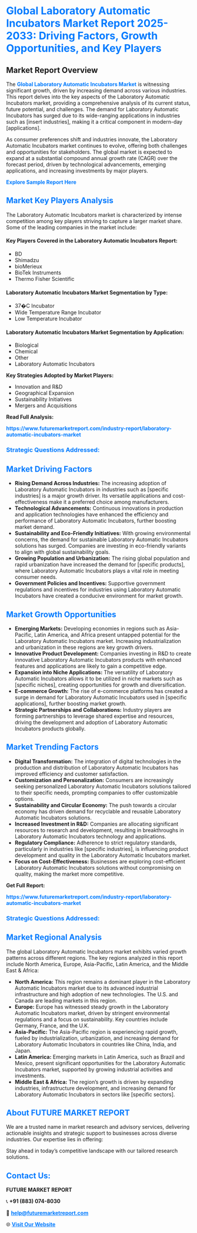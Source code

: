 <h1 style="color: #007BFF;">Global Laboratory Automatic Incubators Market Report 2025-2033: Driving Factors, Growth Opportunities, and Key Players</h1>

<section id="overview">
<h2>Market Report Overview</h2>
<p>The <a href="https://www.futuremarketreport.com/industry-report/laboratory-automatic-incubators-market" style="color: #007BFF; text-decoration: none;"><strong>Global Laboratory Automatic Incubators Market</strong></a> is witnessing significant growth, driven by increasing demand across various industries. This report delves into the key aspects of the Laboratory Automatic Incubators market, providing a comprehensive analysis of its current status, future potential, and challenges. The demand for Laboratory Automatic Incubators has surged due to its wide-ranging applications in industries such as [insert industries], making it a critical component in modern-day [applications].</p>
<p>As consumer preferences shift and industries innovate, the Laboratory Automatic Incubators market continues to evolve, offering both challenges and opportunities for stakeholders. The global market is expected to expand at a substantial compound annual growth rate (CAGR) over the forecast period, driven by technological advancements, emerging applications, and increasing investments by major players.</p>
</section>

<section id="overview">
<p><a href="https://www.futuremarketreport.com/request-sample/reportId=127917" style="color: #007BFF; text-decoration: none;"><strong>Explore Sample Report Here</strong></a></p>
</section>

<section id="key-players">
<h2 style="color: #007BFF;">Market Key Players Analysis</h2>
<p>The Laboratory Automatic Incubators market is characterized by intense competition among key players striving to capture a larger market share. Some of the leading companies in the market include:</p>
<h4>Key Players Covered in the Laboratory Automatic Incubators Report:</h4>
<ul><li>BD</li><li>Shimadzu</li><li>bioMerieux</li><li>BioTek Instruments</li><li>Thermo Fisher Scientific</li></ul>
<h4>Laboratory Automatic Incubators Market Segmentation by Type:</h4>
<ul><li>37�C Incubator</li><li>Wide Temperature Range Incubator</li><li>Low Temperature Incubator</li></ul>

<h4>Laboratory Automatic Incubators Market Segmentation by Application:</h4>
<ul><li>Biological</li><li>Chemical</li><li>Other</li><li>Laboratory Automatic Incubators</li></ul>
<p><strong>Key Strategies Adopted by Market Players:</strong></p>
<ul>
<li>Innovation and R&D</li>
<li>Geographical Expansion</li>
<li>Sustainability Initiatives</li>
<li>Mergers and Acquisitions</li>
</ul>
</section>

<section>
<p><strong>Read Full Analysis: </strong></p><a href="https://www.futuremarketreport.com/industry-report/laboratory-automatic-incubators-market" style="color: #007BFF; text-decoration: none;"><strong>https://www.futuremarketreport.com/industry-report/laboratory-automatic-incubators-market</strong></a>
<h3 style="color: #007BFF;">Strategic Questions Addressed:</h3>
</section>

<section id="driving-factors">
<h2 style="color: #007BFF;">Market Driving Factors</h2>
<ul>
<li><strong>Rising Demand Across Industries:</strong> The increasing adoption of Laboratory Automatic Incubators in industries such as [specific industries] is a major growth driver. Its versatile applications and cost-effectiveness make it a preferred choice among manufacturers.</li>
<li><strong>Technological Advancements:</strong> Continuous innovations in production and application technologies have enhanced the efficiency and performance of Laboratory Automatic Incubators, further boosting market demand.</li>
<li><strong>Sustainability and Eco-Friendly Initiatives:</strong> With growing environmental concerns, the demand for sustainable Laboratory Automatic Incubators solutions has surged. Companies are investing in eco-friendly variants to align with global sustainability goals.</li>
<li><strong>Growing Population and Urbanization:</strong> The rising global population and rapid urbanization have increased the demand for [specific products], where Laboratory Automatic Incubators plays a vital role in meeting consumer needs.</li>
<li><strong>Government Policies and Incentives:</strong> Supportive government regulations and incentives for industries using Laboratory Automatic Incubators have created a conducive environment for market growth.</li>
</ul>
</section>

<section id="growth-opportunities">
<h2 style="color: #007BFF;">Market Growth Opportunities</h2>
<ul>
<li><strong>Emerging Markets:</strong> Developing economies in regions such as Asia-Pacific, Latin America, and Africa present untapped potential for the Laboratory Automatic Incubators market. Increasing industrialization and urbanization in these regions are key growth drivers.</li>
<li><strong>Innovative Product Development:</strong> Companies investing in R&D to create innovative Laboratory Automatic Incubators products with enhanced features and applications are likely to gain a competitive edge.</li>
<li><strong>Expansion into Niche Applications:</strong> The versatility of Laboratory Automatic Incubators allows it to be utilized in niche markets such as [specific niches], creating opportunities for growth and diversification.</li>
<li><strong>E-commerce Growth:</strong> The rise of e-commerce platforms has created a surge in demand for Laboratory Automatic Incubators used in [specific applications], further boosting market growth.</li>
<li><strong>Strategic Partnerships and Collaborations:</strong> Industry players are forming partnerships to leverage shared expertise and resources, driving the development and adoption of Laboratory Automatic Incubators products globally.</li>
</ul>
</section>

<section id="trending-factors">
<h2 style="color: #007BFF;">Market Trending Factors</h2>
<ul>
<li><strong>Digital Transformation:</strong> The integration of digital technologies in the production and distribution of Laboratory Automatic Incubators has improved efficiency and customer satisfaction.</li>
<li><strong>Customization and Personalization:</strong> Consumers are increasingly seeking personalized Laboratory Automatic Incubators solutions tailored to their specific needs, prompting companies to offer customizable options.</li>
<li><strong>Sustainability and Circular Economy:</strong> The push towards a circular economy has driven demand for recyclable and reusable Laboratory Automatic Incubators solutions.</li>
<li><strong>Increased Investment in R&D:</strong> Companies are allocating significant resources to research and development, resulting in breakthroughs in Laboratory Automatic Incubators technology and applications.</li>
<li><strong>Regulatory Compliance:</strong> Adherence to strict regulatory standards, particularly in industries like [specific industries], is influencing product development and quality in the Laboratory Automatic Incubators market.</li>
<li><strong>Focus on Cost-Effectiveness:</strong> Businesses are exploring cost-efficient Laboratory Automatic Incubators solutions without compromising on quality, making the market more competitive.</li>
</ul>
</section>

<section>
<p><strong>Get Full Report: </strong></p><a href="https://www.futuremarketreport.com/industry-report/laboratory-automatic-incubators-market" style="color: #007BFF; text-decoration: none;"><strong>https://www.futuremarketreport.com/industry-report/laboratory-automatic-incubators-market</strong></a>
<h3 style="color: #007BFF;">Strategic Questions Addressed:</h3>
</section>


<section id="regional-analysis">
<h2 style="color: #007BFF;">Market Regional Analysis</h2>
<p>The global Laboratory Automatic Incubators market exhibits varied growth patterns across different regions. The key regions analyzed in this report include North America, Europe, Asia-Pacific, Latin America, and the Middle East & Africa:</p>
<ul>
<li><strong>North America:</strong> This region remains a dominant player in the Laboratory Automatic Incubators market due to its advanced industrial infrastructure and high adoption of new technologies. The U.S. and Canada are leading markets in this region.</li>
<li><strong>Europe:</strong> Europe has witnessed steady growth in the Laboratory Automatic Incubators market, driven by stringent environmental regulations and a focus on sustainability. Key countries include Germany, France, and the U.K.</li>
<li><strong>Asia-Pacific:</strong> The Asia-Pacific region is experiencing rapid growth, fueled by industrialization, urbanization, and increasing demand for Laboratory Automatic Incubators in countries like China, India, and Japan.</li>
<li><strong>Latin America:</strong> Emerging markets in Latin America, such as Brazil and Mexico, present significant opportunities for the Laboratory Automatic Incubators market, supported by growing industrial activities and investments.</li>
<li><strong>Middle East & Africa:</strong> The region’s growth is driven by expanding industries, infrastructure development, and increasing demand for Laboratory Automatic Incubators in sectors like [specific sectors].</li>
</ul>
</section>

<footer>
<h2 style="color: #007BFF;">About FUTURE MARKET REPORT</h2>
<p>We are a trusted name in market research and advisory services, delivering actionable insights and strategic support to businesses across diverse industries. Our expertise lies in offering:</p>

<p>Stay ahead in today’s competitive landscape with our tailored research solutions.</p>

<h2 style="color: #007BFF;">Contact Us:</h2>
<p><strong>FUTURE MARKET REPORT</strong></p>
<p>📞 <strong>+91 (883) 074-8030</strong></p>
<p>📧 <strong><a href="mailto:help@futuremarketreport.com" style="color: #007BFF;">help@futuremarketreport.com</a></strong></p>
<p>🌐 <strong><a href="https://www.futuremarketreport.com/" style="color: #007BFF;">Visit Our Website</a></strong></p>
</footer>
